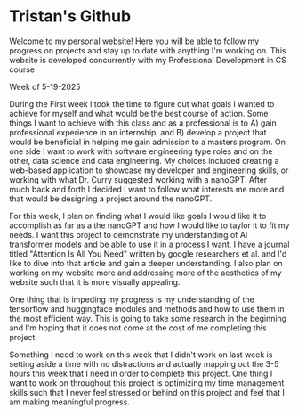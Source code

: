 # Tristan's Github 
Welcome to my personal website! Here you will be able to follow my progress on projects and stay up to date with anything I'm working on. This website is developed concurrently with my Professional Development in CS course


Week of 5-19-2025

During the First week I took the time to figure out what goals I wanted to achieve for myself and what would be the best course of action. Some things I want to achieve with this class and as a professional is to A) gain professional experience in an internship, and B) develop a project that would be beneficial in helping me gain admission to a masters program. On one side I want to work with software engineering type roles and on the other, data science and data engineering. My choices included creating a web-based application to showcase my developer and engineering skills, or working with what Dr. Curry suggested working with a nanoGPT. After much back and forth I decided I want to follow what interests me more and that would be designing a project around the nanoGPT. 

For this week, I plan on finding what I would like goals I would like it to accomplish as far as a the nanoGPT and how I would like to taylor it to fit my needs. I want this project to demonstrate my understanding of AI transformer models and be able to use it in a process I want. I have a journal titled "Attention Is All You Need" written by google researchers et al. and I'd like to dive into that article and gain a deeper understanding.  I also plan on working on my website more and addressing more of the aesthetics of my website such that it is more visually appealing.

One thing that is impeding my progress is my understanding of the tensorflow and huggingface modules and methods and how to use them in the most efficient way. This is going to take some research in the beginning and I'm hoping that it does not come at the cost of me completing this project. 

Something I need to work on this week that I didn't work on last week is setting aside a time with no distractions and actually mapping out the 3-5 hours this week that I need in order to complete this project. One thing I want to work on throughout this project is optimizing my time management skills such that I never feel stressed or behind on this project and feel that I am making meaningful progress.
